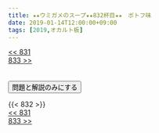 ```yaml
---
title: ★★ウミガメのスープ★★832杯目★★　ポトフ味 	
date: 2019-01-14T12:00:00+09:00
tags: [2019,オカルト板]
---
```

<div class="th_left"><a href="../831"><< 831</a></div>
<div class="th_right"><a href="../833">833 >></a></div>
<br><br>
<script src="../../js/cupsoup.js"></script>
<form>
<input type="button" value="問題と解説のみにする" onClick="toggleCupsoup()">
</form>
{{< 832 >}}
<div class="th_left"><a href="../831"><< 831</a></div>
<div class="th_right"><a href="../833">833 >></a></div>